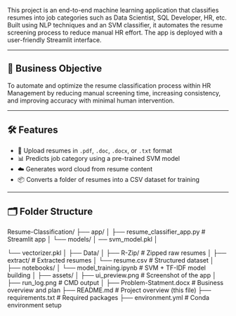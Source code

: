 
This project is an end-to-end machine learning application that classifies resumes into job categories such as Data Scientist, SQL Developer, HR, etc. Built using NLP techniques and an SVM classifier, it automates the resume screening process to reduce manual HR effort. The app is deployed with a user-friendly Streamlit interface.

---

## 🎯 Business Objective

To automate and optimize the resume classification process within HR Management by reducing manual screening time, increasing consistency, and improving accuracy with minimal human intervention.

---

## 🛠 Features

- 📄 Upload resumes in `.pdf`, `.doc`, `.docx`, or `.txt` format
- 📊 Predicts job category using a pre-trained SVM model
- ☁️ Generates word cloud from resume content
- 📦 Converts a folder of resumes into a CSV dataset for training

---

## 🗂 Folder Structure

Resume-Classification/
├── app/
    │ ├── resume_classifier_app.py # Streamlit app │
└── models/ 
│ ── svm_model.pkl │

 └── vectorizer.pkl │
├── Data/ │ ├── R-Zip/ # Zipped raw resumes │ ├── extract/ # Extracted resumes │ └── resume.csv # Structured dataset │ ├── notebooks/ │ └── model_training.ipynb # SVM + TF-IDF model building │ ├── assets/ │ ├── ui_preview.png # Screenshot of the app │ ├── run_log.png # CMD output │ ├── Problem-Statment.docx # Business overview and plan ├── README.md # Project overview (this file) ├── requirements.txt # Required packages ├── environment.yml # Conda environment setup
